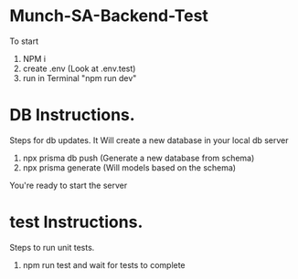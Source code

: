 # Munch-SA-Backend-Test
To start

1. NPM i
2. create .env (Look at .env.test)
3. run in Terminal "npm run dev"

# DB Instructions.

Steps for db updates. It Will create a new database in your local db server

1. npx prisma db push (Generate a new database from schema)
2. npx prisma generate (Will models based on the schema)

You're ready to start the server

# test Instructions.

Steps to run unit tests.

1. npm run test and wait for tests to complete
